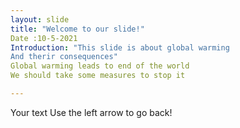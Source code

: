 ```yaml
---
layout: slide
title: "Welcome to our slide!"
Date :10-5-2021
Introduction: "This slide is about global warming
And therir consequences"
Global warming leads to end of the world
We should take some measures to stop it

---
```

Your text
Use the left arrow to go back!
